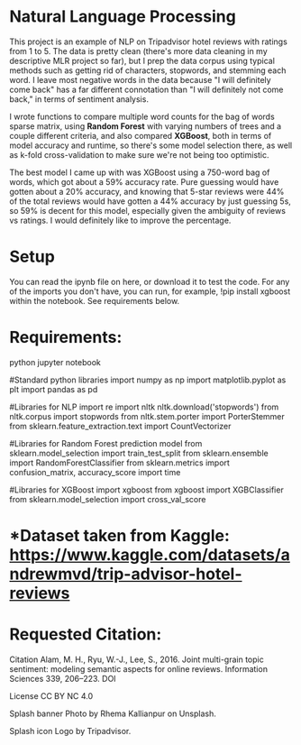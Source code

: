 # Natural Language Processing

This project is an example of NLP on Tripadvisor hotel reviews with ratings from 1 to 5.  The data is pretty clean (there's more data cleaning in my descriptive MLR project so far), but I prep the data corpus 
using typical methods such as getting rid of characters, stopwords, and stemming each word.  I leave most negative words in the data because "I will definitely come back" has a far different connotation than 
"I will definitely not come back," in terms of sentiment analysis.

I wrote functions to compare multiple word counts for the bag of words sparse matrix, using **Random Forest** with varying numbers of trees and a couple different criteria, and also compared **XGBoost**, both in terms 
of model accuracy and runtime, so there's some model selection there, as well as k-fold cross-validation to make sure we're not being too optimistic.

The best model I came up with was XGBoost using a 750-word bag of words, which got about a 59% accuracy rate.  Pure guessing would have gotten about a 20% accuracy, and knowing that 5-star reviews were 44% of 
the total reviews would have gotten a 44% accuracy by just guessing 5s, so 59% is decent for this model, especially given the ambiguity of reviews vs ratings.  I would definitely like to improve the percentage.

# Setup
You can read the ipynb file on here, or download it to test the code.  For any of the imports you don't have, you can run, for example, !pip install xgboost within the notebook.  See requirements below.

# Requirements:
python
jupyter notebook

#Standard python libraries
import numpy as np
import matplotlib.pyplot as plt
import pandas as pd

#Libraries for NLP
import re
import nltk
nltk.download('stopwords')
from nltk.corpus import stopwords
from nltk.stem.porter import PorterStemmer
from sklearn.feature_extraction.text import CountVectorizer

#Libraries for Random Forest prediction model
from sklearn.model_selection import train_test_split
from sklearn.ensemble import RandomForestClassifier
from sklearn.metrics import confusion_matrix, accuracy_score
import time

#Libraries for XGBoost
import xgboost
from xgboost import XGBClassifier
from sklearn.model_selection import cross_val_score

# *Dataset taken from Kaggle: https://www.kaggle.com/datasets/andrewmvd/trip-advisor-hotel-reviews
# Requested Citation:
Citation
Alam, M. H., Ryu, W.-J., Lee, S., 2016. Joint multi-grain topic sentiment: modeling semantic aspects for online reviews. Information Sciences 339, 206–223. DOI

License
CC BY NC 4.0

Splash banner
Photo by Rhema Kallianpur on Unsplash.

Splash icon
Logo by Tripadvisor.
